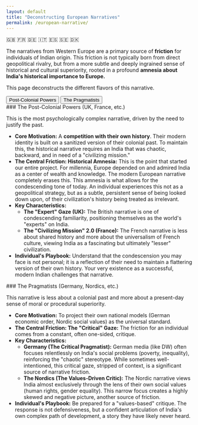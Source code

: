 ```yaml
---
layout: default
title: "Deconstructing European Narratives"
permalink: /european-narrative/
---
```


<div class="flag-container">
  <span title="United Kingdom" role="img" aria-label="United Kingdom Flag">🇬🇧</span>
  <span title="France" role="img" aria-label="France Flag">🇫🇷</span>
  <span title="Germany" role="img" aria-label="Germany Flag">🇩🇪</span>
  <span title="Italy" role="img" aria-label="Italy Flag">🇮🇹</span>
  <span title="Spain" role="img" aria-label="Spain Flag">🇪🇸</span>
  <span title="Sweden" role="img" aria-label="Sweden Flag">🇸🇪</span>
  <span title="Denmark" role="img" aria-label="Denmark Flag">🇩🇰</span>
</div>

The narratives from Western Europe are a primary source of **friction** for individuals of Indian origin. This friction is not typically born from direct geopolitical rivalry, but from a more subtle and deeply ingrained sense of historical and cultural superiority, rooted in a profound **amnesia about India's historical importance to Europe.**

This page deconstructs the different flavors of this narrative.

<div class="tab-container">
  <div class="tab-buttons">
    <button class="tab-button active" onclick="openTab(event, 'post-colonial')">Post-Colonial Powers</button>
    <button class="tab-button" onclick="openTab(event, 'pragmatists')">The Pragmatists</button>
  </div>

  <div id="post-colonial" class="tab-content" style="display:block;" markdown="1">
### The Post-Colonial Powers (UK, France, etc.)

This is the most psychologically complex narrative, driven by the need to justify the past.

*   **Core Motivation:** A **competition with their own history**. Their modern identity is built on a sanitized version of their colonial past. To maintain this, the historical narrative requires an India that was chaotic, backward, and in need of a "civilizing mission."
*   **The Central Friction: Historical Amnesia:** This is the point that started our entire project. For millennia, Europe depended on and admired India as a center of wealth and knowledge. The modern European narrative completely erases this. This amnesia is what allows for the condescending tone of today. An individual experiences this not as a geopolitical strategy, but as a subtle, persistent sense of being looked down upon, of their civilization's history being treated as irrelevant.
*   **Key Characteristics:**
    *   **The "Expert" Gaze (UK):** The British narrative is one of condescending familiarity, positioning themselves as the world's "experts" on India.
    *   **The "Civilizing Mission" 2.0 (France):** The French narrative is less about shared history and more about the universalism of French culture, viewing India as a fascinating but ultimately "lesser" civilization.
*   **Individual's Playbook:** Understand that the condescension you may face is not personal; it is a reflection of their need to maintain a flattering version of their own history. Your very existence as a successful, modern Indian challenges that narrative.
  </div>

  <div id="pragmatists" class="tab-content" markdown="1">
### The Pragmatists (Germany, Nordics, etc.)

This narrative is less about a colonial past and more about a present-day sense of moral or procedural superiority.

*   **Core Motivation:** To project their own national models (German economic order, Nordic social values) as the universal standard.
*   **The Central Friction: The "Critical" Gaze:** The friction for an individual comes from a constant, often one-sided, critique.
*   **Key Characteristics:**
    *   **Germany (The Critical Pragmatist):** German media (like DW) often focuses relentlessly on India's social problems (poverty, inequality), reinforcing the "chaotic" stereotype. While sometimes well-intentioned, this critical gaze, stripped of context, is a significant source of narrative friction.
    *   **The Nordics (The Values-Driven Critic):** The Nordic narrative views India almost exclusively through the lens of their own social values (human rights, gender equality). This narrow focus creates a highly skewed and negative picture, another source of friction.
*   **Individual's Playbook:** Be prepared for a "values-based" critique. The response is not defensiveness, but a confident articulation of India's own complex path of development, a story they have likely never heard.
  </div>
</div>

<script>
function openTab(evt, tabName) {
  var i, tabcontent, tabbuttons;
  tabcontent = document.getElementsByClassName("tab-content");
  for (i = 0; i < tabcontent.length; i++) {
    tabcontent[i].style.display = "none";
  }
  tabbuttons = document.getElementsByClassName("tab-button");
  for (i = 0; i < tabbuttons.length; i++) {
    tabbuttons[i].className = tabbuttons[i].className.replace(" active", "");
  }
  document.getElementById(tabName).style.display = "block";
  evt.currentTarget.className += " active";
}
</script>